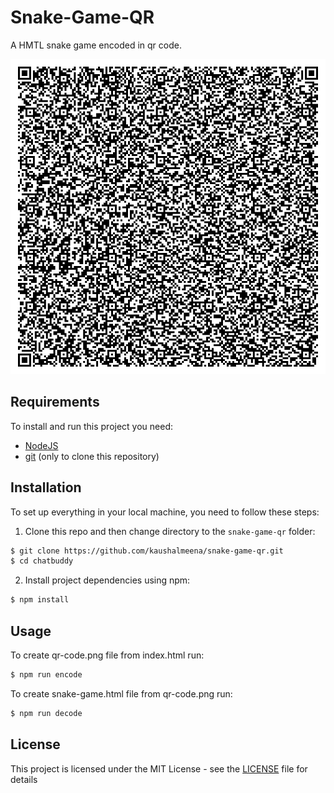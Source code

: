 # Snake-Game-QR

A HMTL snake game encoded in qr code.

![QR-Code](./qr-code.png)

## Requirements

To install and run this project you need:

- [NodeJS](https://nodejs.org/ "NodeJS")
- [git](https://git-scm.com/downloads "git") (only to clone this repository)

## Installation

To set up everything in your local machine, you need to follow these steps:

1. Clone this repo and then change directory to the `snake-game-qr` folder:

```bash
$ git clone https://github.com/kaushalmeena/snake-game-qr.git
$ cd chatbuddy
```

2. Install project dependencies using npm:

```bash
$ npm install
```

## Usage

To create qr-code.png file from index.html run:

```bash
$ npm run encode
```

To create snake-game.html file from qr-code.png run:

```bash
$ npm run decode
```

## License

This project is licensed under the MIT License - see the [LICENSE](LICENSE) file for details
